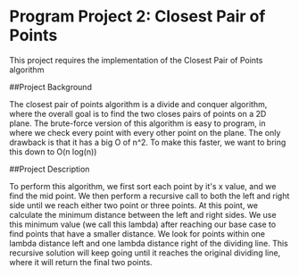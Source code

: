 # Program Project 2: Closest Pair of Points

This project requires the implementation of the Closest Pair of Points algorithm

##Project Background

The closest pair of points algorithm is a divide and conquer algorithm, where the overall goal is to find the two closes pairs of points on
a 2D plane. The brute-force version of this algorithm is easy to program, in where we check every point with every other point on the plane.
The only drawback is that it has a big O of n^2. To make this faster, we want to bring this down to O(n log(n))

##Project Description

To perform this algorithm, we first sort each point by it's x value, and we find the mid point. We then perform a recursive call to both the left
and right side until we reach either two point or three points. At this point, we calculate the minimum distance between the left and right sides.
We use this minimum value (we call this lambda) after reaching our base case to find points that have a smaller distance. We look for points within one lambda distance left and one lambda distance right of the dividing line. This recursive solution will keep going until it reaches the original dividing line, where it will return the
final two points.
